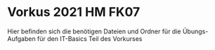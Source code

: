 # Vorkus 2021 HM FK07

Hier befinden sich die benötigen Dateien und Ordner für die Übungs-Aufgaben für den IT-Basics Teil des Vorkurses
